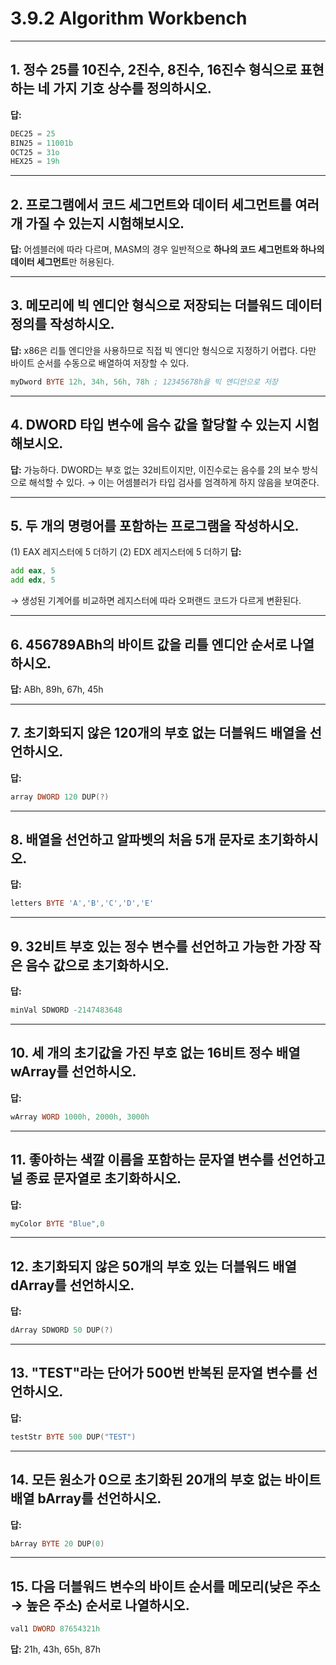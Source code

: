 # 3.9.2 Algorithm Workbench

---

## 1. 정수 25를 10진수, 2진수, 8진수, 16진수 형식으로 표현하는 네 가지 기호 상수를 정의하시오.  
**답:**  
```asm
DEC25 = 25
BIN25 = 11001b
OCT25 = 31o
HEX25 = 19h
````

---

## 2. 프로그램에서 코드 세그먼트와 데이터 세그먼트를 여러 개 가질 수 있는지 시험해보시오.

**답:** 어셈블러에 따라 다르며, MASM의 경우 일반적으로 **하나의 코드 세그먼트와 하나의 데이터 세그먼트**만 허용된다.

---

## 3. 메모리에 빅 엔디안 형식으로 저장되는 더블워드 데이터 정의를 작성하시오.

**답:** x86은 리틀 엔디안을 사용하므로 직접 빅 엔디안 형식으로 지정하기 어렵다.
다만 바이트 순서를 수동으로 배열하여 저장할 수 있다.

```asm
myDword BYTE 12h, 34h, 56h, 78h ; 12345678h을 빅 엔디안으로 저장
```

---

## 4. DWORD 타입 변수에 음수 값을 할당할 수 있는지 시험해보시오.

**답:** 가능하다. DWORD는 부호 없는 32비트이지만, 이진수로는 음수를 2의 보수 방식으로 해석할 수 있다.
→ 이는 어셈블러가 타입 검사를 엄격하게 하지 않음을 보여준다.

---

## 5. 두 개의 명령어를 포함하는 프로그램을 작성하시오.

(1) EAX 레지스터에 5 더하기
(2) EDX 레지스터에 5 더하기
**답:**

```asm
add eax, 5
add edx, 5
```

→ 생성된 기계어를 비교하면 레지스터에 따라 오퍼랜드 코드가 다르게 변환된다.

---

## 6. 456789ABh의 바이트 값을 리틀 엔디안 순서로 나열하시오.

**답:** ABh, 89h, 67h, 45h

---

## 7. 초기화되지 않은 120개의 부호 없는 더블워드 배열을 선언하시오.

**답:**

```asm
array DWORD 120 DUP(?)
```

---

## 8. 배열을 선언하고 알파벳의 처음 5개 문자로 초기화하시오.

**답:**

```asm
letters BYTE 'A','B','C','D','E'
```

---

## 9. 32비트 부호 있는 정수 변수를 선언하고 가능한 가장 작은 음수 값으로 초기화하시오.

**답:**

```asm
minVal SDWORD -2147483648
```

---

## 10. 세 개의 초기값을 가진 부호 없는 16비트 정수 배열 wArray를 선언하시오.

**답:**

```asm
wArray WORD 1000h, 2000h, 3000h
```

---

## 11. 좋아하는 색깔 이름을 포함하는 문자열 변수를 선언하고 널 종료 문자열로 초기화하시오.

**답:**

```asm
myColor BYTE "Blue",0
```

---

## 12. 초기화되지 않은 50개의 부호 있는 더블워드 배열 dArray를 선언하시오.

**답:**

```asm
dArray SDWORD 50 DUP(?)
```

---

## 13. "TEST"라는 단어가 500번 반복된 문자열 변수를 선언하시오.

**답:**

```asm
testStr BYTE 500 DUP("TEST")
```

---

## 14. 모든 원소가 0으로 초기화된 20개의 부호 없는 바이트 배열 bArray를 선언하시오.

**답:**

```asm
bArray BYTE 20 DUP(0)
```

---

## 15. 다음 더블워드 변수의 바이트 순서를 메모리(낮은 주소 → 높은 주소) 순서로 나열하시오.

```asm
val1 DWORD 87654321h
```

**답:** 21h, 43h, 65h, 87h

```


